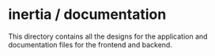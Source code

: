 # inertia / documentation

This directory contains all the designs for the application and documentation files for the frontend and backend.
